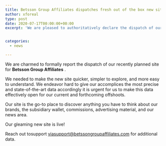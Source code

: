 ```yaml
---
title: Betsson Group Affiliates dispatches fresh out of the box new site quicker and client more amiable than ever
author: xforeal 
type: post
date: 2020-07-17T00:00:00+00:00
excerpt: 'We are pleased to authoritatively declare the dispatch of our recently structured site for Betsson Group Affiliates '


categories:
  - news

---
```

We are charmed to formally report the dispatch of our recently planned site for **Betsson Group Affiliates** . 

We needed to make the new site quicker, simpler to explore, and more easy to understand. We endeavor hard to give our accomplices the most precise and state-of-the-art data accordingly it is urgent for us to make this data effectively open for our current and forthcoming offshoots. 

Our site is the go-to place to discover anything you have to think about our brands, the subsidiary wallet, commissions, advertising material, and our news area. 

Our gleaming new site is live! 

Reach out tosupport viasupport@betssongroupaffiliates.com for additional data.